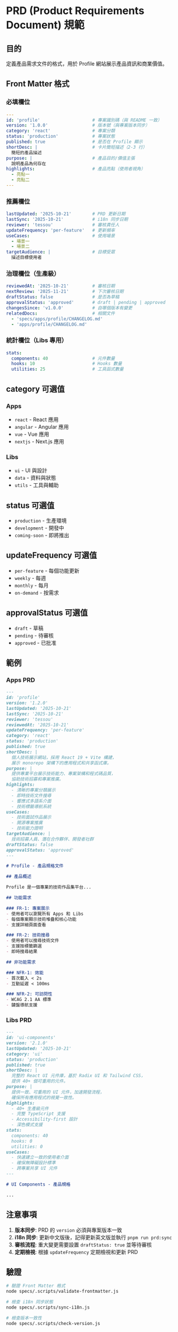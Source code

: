 # PRD (Product Requirements Document) 規範

## 目的

定義產品需求文件的格式，用於 Profile 網站展示產品資訊和商業價值。

## Front Matter 格式

### 必填欄位

```yaml
---
id: 'profile'                    # 專案識別碼（與 README 一致）
version: '1.0.0'                 # 版本號（與專案版本同步）
category: 'react'                # 專案分類
status: 'production'             # 專案狀態
published: true                  # 是否在 Profile 顯示
shortDesc: |                     # 卡片簡短描述（2-3 行）
  簡短的產品描述
purpose: |                       # 產品目的/價值主張
  說明產品為何存在
highlights:                      # 產品亮點（使用者視角）
  - 亮點一
  - 亮點二
---
```

### 推薦欄位

```yaml
lastUpdated: '2025-10-21'        # PRD 更新日期
lastSync: '2025-10-21'           # i18n 同步日期
reviewer: 'tessou'               # 審核責任人
updateFrequency: 'per-feature'   # 更新頻率
useCases:                        # 使用場景
  - 場景一
  - 場景二
targetAudience: |                # 目標受眾
  描述目標使用者
```

### 治理欄位（生產級）

```yaml
reviewedAt: '2025-10-21'         # 審核日期
nextReview: '2025-11-21'         # 下次審核日期
draftStatus: false               # 是否為草稿
approvalStatus: 'approved'       # draft | pending | approved
changesSince: 'v1.0.0'           # 自哪個版本有變更
relatedDocs:                     # 相關文件
  - 'specs/apps/profile/CHANGELOG.md'
  - 'apps/profile/CHANGELOG.md'
```

### 統計欄位（Libs 專用）

```yaml
stats:
  components: 40                 # 元件數量
  hooks: 10                      # Hooks 數量
  utilities: 25                  # 工具函式數量
```

## category 可選值

### Apps
- `react` - React 應用
- `angular` - Angular 應用
- `vue` - Vue 應用
- `nextjs` - Next.js 應用

### Libs
- `ui` - UI 與設計
- `data` - 資料與狀態
- `utils` - 工具與輔助

## status 可選值

- `production` - 生產環境
- `development` - 開發中
- `coming-soon` - 即將推出

## updateFrequency 可選值

- `per-feature` - 每個功能更新
- `weekly` - 每週
- `monthly` - 每月
- `on-demand` - 按需求

## approvalStatus 可選值

- `draft` - 草稿
- `pending` - 待審核
- `approved` - 已批准

## 範例

### Apps PRD

```markdown
---
id: 'profile'
version: '1.2.0'
lastUpdated: '2025-10-21'
lastSync: '2025-10-21'
reviewer: 'tessou'
reviewedAt: '2025-10-21'
updateFrequency: 'per-feature'
category: 'react'
status: 'production'
published: true
shortDesc: |
  個人技術展示網站，採用 React 19 + Vite 構建，
  展示 monorepo 架構下的應用程式和共享函式庫。
purpose: |
  提供專業平台展示技術能力、專案架構和程式碼品質，
  協助技術招募和專案推廣。
highlights:
  - 清晰的專案分類展示
  - 即時技術文件搜尋
  - 響應式多語系介面
  - 技術標籤導航系統
useCases:
  - 技術面試作品展示
  - 開源專案推廣
  - 技術能力證明
targetAudience: |
  技術招募人員、潛在合作夥伴、開發者社群
draftStatus: false
approvalStatus: 'approved'
---

# Profile - 產品規格文件

## 產品概述

Profile 是一個專業的技術作品集平台...

## 功能需求

### FR-1: 專案展示
- 使用者可以瀏覽所有 Apps 和 Libs
- 每個專案顯示技術堆疊和核心功能
- 支援詳細頁面查看

### FR-2: 技術搜尋
- 使用者可以搜尋技術文件
- 支援按標籤篩選
- 即時搜尋結果

## 非功能需求

### NFR-1: 效能
- 首次載入 < 2s
- 互動延遲 < 100ms

### NFR-2: 可訪問性
- WCAG 2.1 AA 標準
- 鍵盤導航支援
```

### Libs PRD

```markdown
---
id: 'ui-components'
version: '2.1.0'
lastUpdated: '2025-10-21'
category: 'ui'
status: 'production'
published: true
shortDesc: |
  完整的 React UI 元件庫，基於 Radix UI 和 Tailwind CSS，
  提供 40+ 個可重用的元件。
purpose: |
  提供一致、可重用的 UI 元件，加速開發流程，
  確保所有應用程式的視覺一致性。
highlights:
  - 40+ 生產級元件
  - 完整 TypeScript 支援
  - Accessibility-first 設計
  - 深色模式支援
stats:
  components: 40
  hooks: 0
  utilities: 0
useCases:
  - 快速建立一致的使用者介面
  - 確保無障礙設計標準
  - 跨專案共享 UI 元件
---

# UI Components - 產品規格

...
```

## 注意事項

1. **版本同步**: PRD 的 `version` 必須與專案版本一致
2. **i18n 同步**: 更新中文版後，記得更新英文版並執行 `pnpm run prd:sync`
3. **審核流程**: 重大變更需要設置 `draftStatus: true` 並等待審核
4. **定期檢視**: 根據 `updateFrequency` 定期檢視和更新 PRD

## 驗證

```bash
# 驗證 Front Matter 格式
node specs/.scripts/validate-frontmatter.js

# 檢查 i18n 同步狀態
node specs/.scripts/sync-i18n.js

# 檢查版本一致性
node specs/.scripts/check-version.js
```

